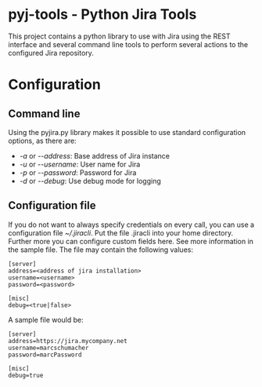pyj-tools - Python Jira Tools
=============================

This project contains a python library to use with Jira using the REST interface and several command line tools to 
perform several actions to the configured Jira repository.

# Configuration

## Command line
Using the pyjira.py library makes it possible to use standard configuration options, as there are:
- *-a* or *--address*: Base address of Jira instance
- *-u* or *--username*: User name for Jira
- *-p* or *--password*: Password for Jira
- *-d* or *--debug*: Use debug mode for logging

## Configuration file
If you do not want to always specify credentials on every call, you can use a configuration file *~/.jiracli*.
Put the file .jiracli into your home directory. 
Further more you can configure custom fields here. See more information in the sample file.
The file may contain the following values:
```
[server]
address=<address of jira installation>
username=<username>
password=<password>

[misc]
debug=<true|false>
```

A sample file would be:
```
[server]
address=https://jira.mycompany.net
username=marcschumacher
password=marcPassword

[misc]
debug=true
``` 
